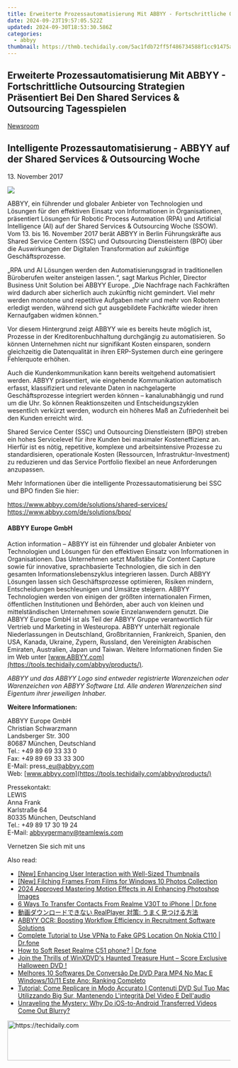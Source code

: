 ```yaml
---
title: Erweiterte Prozessautomatisierung Mit ABBYY - Fortschrittliche Outsourcing Strategien Präsentiert Bei Den Shared Services & Outsourcing Tagesspielen
date: 2024-09-23T19:57:05.522Z
updated: 2024-09-30T18:53:30.586Z
categories:
  - abbyy
thumbnail: https://thmb.techidaily.com/5ac1fdb72ff5f486734588f1cc91475aa04db1c8438011d2d41a4363ede19ca9.jpg
---
```


## Erweiterte Prozessautomatisierung Mit ABBYY - Fortschrittliche Outsourcing Strategien Präsentiert Bei Den Shared Services & Outsourcing Tagesspielen

[Newsroom](https://tools.techidaily.com/abbyy/products/)

## Intelligente Prozessautomatisierung - ABBYY auf der Shared Services & Outsourcing Woche

13\. November 2017

![](https://content.abbyy.com/-/media/project/abbyy/abbyy/branchtemplates/shutterstock_1272462163_1296-x-729.jpg?h=729&iar=0&w=1296)

ABBYY, ein führender und globaler Anbieter von Technologien und Lösungen für den effektiven Einsatz von Informationen in Organisationen, präsentiert Lösungen für Robotic Process Automation (RPA) und Artificial Intelligence (AI) auf der Shared Services & Outsourcing Woche (SSOW). Vom 13\. bis 16\. November 2017 berät ABBYY in Berlin Führungskräfte aus Shared Service Centern (SSC) und Outsourcing Dienstleistern (BPO) über die Auswirkungen der Digitalen Transformation auf zukünftige Geschäftsprozesse.

„RPA und AI Lösungen werden den Automatisierungsgrad in traditionellen Büroberufen weiter ansteigen lassen.“, sagt Markus Pichler, Director Business Unit Solution bei ABBYY Europe. „Die Nachfrage nach Fachkräften wird dadurch aber sicherlich auch zukünftig nicht gemindert. Viel mehr werden monotone und repetitive Aufgaben mehr und mehr von Robotern erledigt werden, während sich gut ausgebildete Fachkräfte wieder ihren Kernaufgaben widmen können.“

Vor diesem Hintergrund zeigt ABBYY wie es bereits heute möglich ist, Prozesse in der Kreditorenbuchhaltung durchgängig zu automatisieren. So können Unternehmen nicht nur signifikant Kosten einsparen, sondern gleichzeitig die Datenqualität in ihren ERP-Systemen durch eine geringere Fehlerquote erhöhen.

Auch die Kundenkommunikation kann bereits weitgehend automatisiert werden. ABBYY präsentiert, wie eingehende Kommunikation automatisch erfasst, klassifiziert und relevante Daten in nachgelagerte Geschäftsprozesse integriert werden können – kanalunabhängig und rund um die Uhr. So können Reaktionszeiten und Entscheidungszyklen wesentlich verkürzt werden, wodurch ein höheres Maß an Zufriedenheit bei den Kunden erreicht wird.

Shared Service Center (SSC) und Outsourcing Dienstleistern (BPO) streben ein hohes Servicelevel für ihre Kunden bei maximaler Kosteneffizienz an. Hierfür ist es nötig, repetitive, komplexe und arbeitsintensive Prozesse zu standardisieren, operationale Kosten (Ressourcen, Infrastruktur-Investment) zu reduzieren und das Service Portfolio flexibel an neue Anforderungen anzupassen.

Mehr Informationen über die intelligente Prozessautomatisierung bei SSC und BPO finden Sie hier:

<https://www.abbyy.com/de/solutions/shared-services/>  
<https://www.abbyy.com/de/solutions/bpo/>

#### ABBYY Europe GmbH

Action information – ABBYY ist ein führender und globaler Anbieter von Technologien und Lösungen für den effektiven Einsatz von Informationen in Organisationen. Das Unternehmen setzt Maßstäbe für Content Capture sowie für innovative, sprachbasierte Technologien, die sich in den gesamten Informationslebenszyklus integrieren lassen. Durch ABBYY Lösungen lassen sich Geschäftsprozesse optimieren, Risiken mindern, Entscheidungen beschleunigen und Umsätze steigern. ABBYY Technologien werden von einigen der größten internationalen Firmen, öffentlichen Institutionen und Behörden, aber auch von kleinen und mittelständischen Unternehmen sowie Einzelanwendern genutzt. Die ABBYY Europe GmbH ist als Teil der ABBYY Gruppe verantwortlich für Vertrieb und Marketing in Westeuropa. ABBYY unterhält regionale Niederlassungen in Deutschland, Großbritannien, Frankreich, Spanien, den USA, Kanada, Ukraine, Zypern, Russland, den Vereinigten Arabischen Emiraten, Australien, Japan und Taiwan. Weitere Informationen finden Sie im Web unter [www.ABBYY.com](https://tools.techidaily.com/abbyy/products/).

_ABBYY und das ABBYY Logo sind entweder registrierte Warenzeichen oder Warenzeichen von ABBYY Software Ltd. Alle anderen Warenzeichen sind Eigentum ihrer jeweiligen Inhaber._ 

  
**Weitere Informationen:**

ABBYY Europe GmbH  
Christian Schwarzmann  
Landsberger Str. 300   
80687 München, Deutschland   
Tel.: +49 89 69 33 33 0  
Fax: +49 89 69 33 33 300  
E-Mail: press\_eu@abbyy.com  
Web: [www.abbyy.com](https://tools.techidaily.com/abbyy/products/)

Pressekontakt:  
LEWIS  
Anna Frank  
Karlstraße 64  
80335 München, Deutschland  
Tel.: +49 89 17 30 19 24  
E-Mail: abbyygermany@teamlewis.com
  
  
Vernetzen Sie sich mit uns

<ins class="adsbygoogle"
     style="display:block"
     data-ad-format="autorelaxed"
     data-ad-client="ca-pub-7571918770474297"
     data-ad-slot="1223367746"></ins>

<ins class="adsbygoogle"
     style="display:block"
     data-ad-client="ca-pub-7571918770474297"
     data-ad-slot="8358498916"
     data-ad-format="auto"
     data-full-width-responsive="true"></ins>

<span class="atpl-alsoreadstyle">Also read:</span>
<div><ul>
<li><a href="https://youtube-webster.techidaily.com/nhancing-user-interaction-with-well-sized-thumbnails/"><u>[New] Enhancing User Interaction with Well-Sized Thumbnails</u></a></li>
<li><a href="https://some-knowledge.techidaily.com/new-filching-frames-from-films-for-windows-10-photos-collection/"><u>[New] Filching Frames From Films for Windows 10 Photos Collection</u></a></li>
<li><a href="https://extra-support.techidaily.com/2024-approved-mastering-motion-effects-in-ai-enhancing-photoshop-images/"><u>2024 Approved Mastering Motion Effects in AI Enhancing Photoshop Images</u></a></li>
<li><a href="https://blog-min.techidaily.com/6-ways-to-transfer-contacts-from-realme-v30t-to-iphone-drfone-by-drfone-transfer-from-android-transfer-from-android/"><u>6 Ways To Transfer Contacts From Realme V30T to iPhone | Dr.fone</u></a></li>
<li><a href="https://solve-latest.techidaily.com/1725288614780-realplayer/"><u>動画ダウンロードできない RealPlayer 対策: うまく見つける方法</u></a></li>
<li><a href="https://solve-helper.techidaily.com/abbyy-ocr-boosting-workflow-efficiency-in-recruitment-software-solutions/"><u>ABBYY OCR: Boosting Workflow Efficiency in Recruitment Software Solutions</u></a></li>
<li><a href="https://fake-location.techidaily.com/complete-tutorial-to-use-vpna-to-fake-gps-location-on-nokia-c110-drfone-by-drfone-virtual-android/"><u>Complete Tutorial to Use VPNa to Fake GPS Location On Nokia C110 | Dr.fone</u></a></li>
<li><a href="https://techidaily.com/how-to-soft-reset-realme-c51-phone-drfone-by-drfone-reset-android-reset-android/"><u>How to Soft Reset Realme C51 phone? | Dr.fone</u></a></li>
<li><a href="https://solve-latest.techidaily.com/join-the-thrills-of-winxdvds-haunted-treasure-hunt-score-exclusive-halloween-dvd/"><u>Join the Thrills of WinXDVD's Haunted Treasure Hunt – Score Exclusive Halloween DVD !</u></a></li>
<li><a href="https://solve-latest.techidaily.com/melhores-10-softwares-de-conversao-de-dvd-para-mp4-no-mac-e-windows1011-este-ano-ranking-completo/"><u>Melhores 10 Softwares De Conversão De DVD Para MP4 No Mac E Windows/10/11 Este Ano: Ranking Completo</u></a></li>
<li><a href="https://solve-latest.techidaily.com/tutorial-come-replicare-in-modo-accurato-i-contenuti-dvd-sul-tuo-mac-utilizzando-big-sur-mantenendo-lintegrita-del-video-e-dellaudio/"><u>Tutorial: Come Replicare in Modo Accurato I Contenuti DVD Sul Tuo Mac Utilizzando Big Sur, Mantenendo L'integrità Del Video E Dell'audio</u></a></li>
<li><a href="https://solve-latest.techidaily.com/unraveling-the-mystery-why-do-ios-to-android-transferred-videos-come-out-blurry/"><u>Unraveling the Mystery: Why Do iOS-to-Android Transferred Videos Come Out Blurry?</u></a></li>
</ul></div>

<!-- affiliate ads begin -->
<a href="https://ephamedtechinc.pxf.io/c/5597632/2136618/26400" target="_top" id="2136618">
  <img src="//a.impactradius-go.com/display-ad/26400-2136618" border="0" alt="https://techidaily.com" width="728" height="90"/>
</a>
<img height="0" width="0" src="https://ephamedtechinc.pxf.io/i/5597632/2136618/26400" style="position:absolute;visibility:hidden;" border="0" />
<!-- affiliate ads end -->

